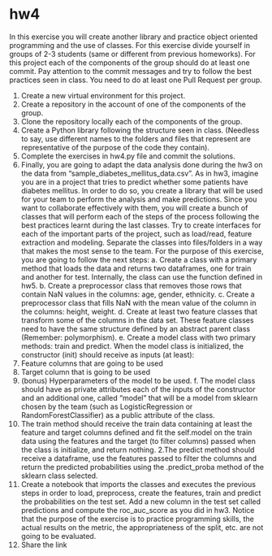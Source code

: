 # hw4
In this exercise you will create another library and practice object oriented programming and the use of classes.
For this exercise divide yourself in groups of 2-3 students (same or different from previous homeworks).
For this project each of the components of the group should do at least one commit. Pay attention to the
commit messages and try to follow the best practices seen in class.
You need to do at least one Pull Request per group.
1. Create a new virtual environment for this project.
2. Create a repository in the account of one of the components of the group.
3. Clone the repository locally each of the components of the group.
4. Create a Python library following the structure seen in class. (Needless to say, use different names to
the folders and files that represent are representative of the purpose of the code they contain).
5. Complete the exercises in hw4.py file and commit the solutions.
6. Finally, you are going to adapt the data analysis done during the hw3 on the data from “sample_diabetes_mellitus_data.csv”. As in hw3, imagine you are in a project that tries to predict whether some patients have diabetes mellitus. In order to do so, you create a library that will be used for your team to perform the analysis and make predictions. Since you want to collaborate effectively with them,
you will create a bunch of classes that will perform each of the steps of the process following the best practices learnt during the last classes. Try to create interfaces for each of the important parts of the project, such as load/read, feature extraction and modeling. Separate the classes into files/folders in a
way that makes the most sense to the team. For the purpose of this exercise, you are going to follow the next steps:
a. Create a class with a primary method that loads the data and returns two dataframes, one for train and another for test. Internally, the class can use the function defined in hw5.
b. Create a preprocessor class that removes those rows that contain NaN values in the columns: age, gender, ethnicity.
c. Create a preprocessor class that fills NaN with the mean value of the column in the columns: height, weight.
d. Create at least two feature classes that transform some of the columns in the data set. These feature classes need to have the same structure defined by an abstract parent class (Remember:
polymorphism).
e. Create a model class with two primary methods: train and predict. When the model class is initialized, the constructor (init) should receive as inputs (at least):
1. Feature columns that are going to be used
2. Target column that is going to be used
3. (bonus) Hyperparameters of the model to be used.
f. The model class should have as private attributes each of the inputs of the constructor and an additional one, called “model” that will be a model from sklearn chosen by the team (such as LogisticRegression or RandomForestClassifier) as a public attribute of the class.
1. The train method should receive the train data containing at least the feature and target columns defined and fit the self.model on the train data using the features and the target (to filter columns) passed when the class is initialize, and return nothing. 2.The predict
method should receive a dataframe, use the features passed to filter the columns and return the predicted probabilities using the .predict_proba method of the sklearn class selected.
7. Create a notebook that imports the classes and executes the previous steps in order to load, preprocess, create the features, train and predict the probabilities on the test set. Add a new column in the test set called predictions and compute the roc_auc_score as you did in hw3. Notice that the purpose of the exercise is to practice programming skills, the actual results on the metric, the appropriateness of the split, etc. are not going to be evaluated.
8. Share the link